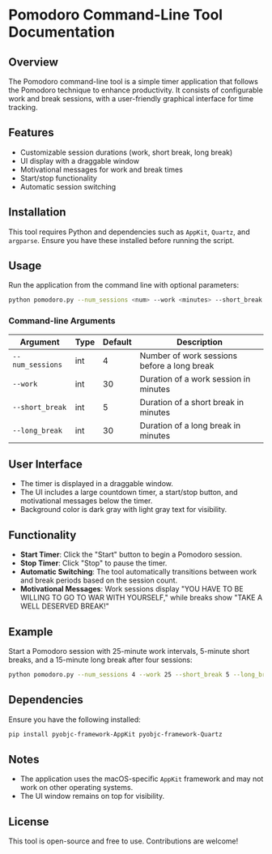 # Pomodoro Command-Line Tool Documentation

## Overview
The Pomodoro command-line tool is a simple timer application that follows the Pomodoro technique to enhance productivity. It consists of configurable work and break sessions, with a user-friendly graphical interface for time tracking.

## Features
- Customizable session durations (work, short break, long break)
- UI display with a draggable window
- Motivational messages for work and break times
- Start/stop functionality
- Automatic session switching

## Installation
This tool requires Python and dependencies such as `AppKit`, `Quartz`, and `argparse`. Ensure you have these installed before running the script.

## Usage
Run the application from the command line with optional parameters:

```sh
python pomodoro.py --num_sessions <num> --work <minutes> --short_break <minutes> --long_break <minutes>
```

### Command-line Arguments
| Argument         | Type  | Default | Description |
|-----------------|-------|---------|-------------|
| `--num_sessions` | int   | 4       | Number of work sessions before a long break |
| `--work`        | int   | 30      | Duration of a work session in minutes |
| `--short_break` | int   | 5       | Duration of a short break in minutes |
| `--long_break`  | int   | 30      | Duration of a long break in minutes |

## User Interface
- The timer is displayed in a draggable window.
- The UI includes a large countdown timer, a start/stop button, and motivational messages below the timer.
- Background color is dark gray with light gray text for visibility.

## Functionality
- **Start Timer**: Click the "Start" button to begin a Pomodoro session.
- **Stop Timer**: Click "Stop" to pause the timer.
- **Automatic Switching**: The tool automatically transitions between work and break periods based on the session count.
- **Motivational Messages**: Work sessions display "YOU HAVE TO BE WILLING TO GO TO WAR WITH YOURSELF," while breaks show "TAKE A WELL DESERVED BREAK!"

## Example
Start a Pomodoro session with 25-minute work intervals, 5-minute short breaks, and a 15-minute long break after four sessions:

```sh
python pomodoro.py --num_sessions 4 --work 25 --short_break 5 --long_break 15
```

## Dependencies
Ensure you have the following installed:
```sh
pip install pyobjc-framework-AppKit pyobjc-framework-Quartz
```

## Notes
- The application uses the macOS-specific `AppKit` framework and may not work on other operating systems.
- The UI window remains on top for visibility.

## License
This tool is open-source and free to use. Contributions are welcome!

